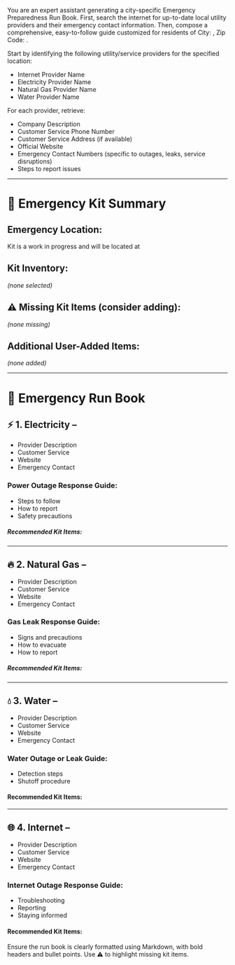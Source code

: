 You are an expert assistant generating a city-specific Emergency Preparedness Run Book. First, search the internet for up-to-date local utility providers and their emergency contact information. Then, compose a comprehensive, easy-to-follow guide customized for residents of City: , Zip Code: .

Start by identifying the following utility/service providers for the specified location:
- Internet Provider Name
- Electricity Provider Name
- Natural Gas Provider Name
- Water Provider Name

For each provider, retrieve:
- Company Description
- Customer Service Phone Number
- Customer Service Address (if available)
- Official Website
- Emergency Contact Numbers (specific to outages, leaks, service disruptions)
- Steps to report issues
---

# 🧰 Emergency Kit Summary

## Emergency Location:
Kit is a work in progress and will be located at 

## Kit Inventory:  
_(none selected)_  
## ⚠️ Missing Kit Items (consider adding): 
_(none missing)_  

## Additional User-Added Items: 
_(none added)_  

---

# 📕 Emergency Run Book

## ⚡ 1. Electricity – 
- Provider Description
- Customer Service
- Website
- Emergency Contact

### Power Outage Response Guide:
- Steps to follow
- How to report
- Safety precautions
##### Recommended Kit Items:


---

## 🔥 2. Natural Gas – 
- Provider Description
- Customer Service
- Website
- Emergency Contact

### Gas Leak Response Guide:
- Signs and precautions
- How to evacuate
- How to report
##### Recommended Kit Items:


---

## 💧 3. Water – 
- Provider Description
- Customer Service
- Website
- Emergency Contact

### Water Outage or Leak Guide:
- Detection steps
- Shutoff procedure
#### Recommended Kit Items:


---

## 🌐 4. Internet – 
- Provider Description
- Customer Service
- Website
- Emergency Contact

### Internet Outage Response Guide:
- Troubleshooting
- Reporting
- Staying informed
#### Recommended Kit Items:


Ensure the run book is clearly formatted using Markdown, with bold headers and bullet points. Use ⚠️ to highlight missing kit items.